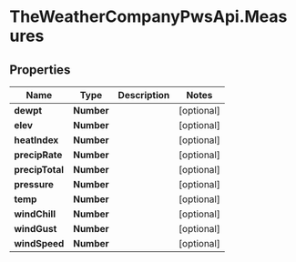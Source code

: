 # TheWeatherCompanyPwsApi.Measures

## Properties
Name | Type | Description | Notes
------------ | ------------- | ------------- | -------------
**dewpt** | **Number** |  | [optional] 
**elev** | **Number** |  | [optional] 
**heatIndex** | **Number** |  | [optional] 
**precipRate** | **Number** |  | [optional] 
**precipTotal** | **Number** |  | [optional] 
**pressure** | **Number** |  | [optional] 
**temp** | **Number** |  | [optional] 
**windChill** | **Number** |  | [optional] 
**windGust** | **Number** |  | [optional] 
**windSpeed** | **Number** |  | [optional] 


